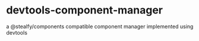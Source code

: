 # devtools-component-manager
a @stealfy/components compatible component manager implemented using devtools
